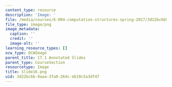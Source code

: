 ```yaml
---
content_type: resource
description: 'Image: '
file: /media/courses/6-004-computation-structures-spring-2017/3d22bc6b9aaa3fa0264ceb19c5a3df47_Slide16.png
file_type: image/png
image_metadata:
  caption: ''
  credit: ''
  image-alt: ''
learning_resource_types: []
ocw_type: OCWImage
parent_title: 17.1 Annotated Slides
parent_type: CourseSection
resourcetype: Image
title: Slide16.png
uid: 3d22bc6b-9aaa-3fa0-264c-eb19c5a3df47
---
```

